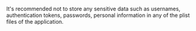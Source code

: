 
It's recommended not to store any sensitive data such as usernames,
authentication tokens, passwords, personal information in any of the
plist files of the application.

